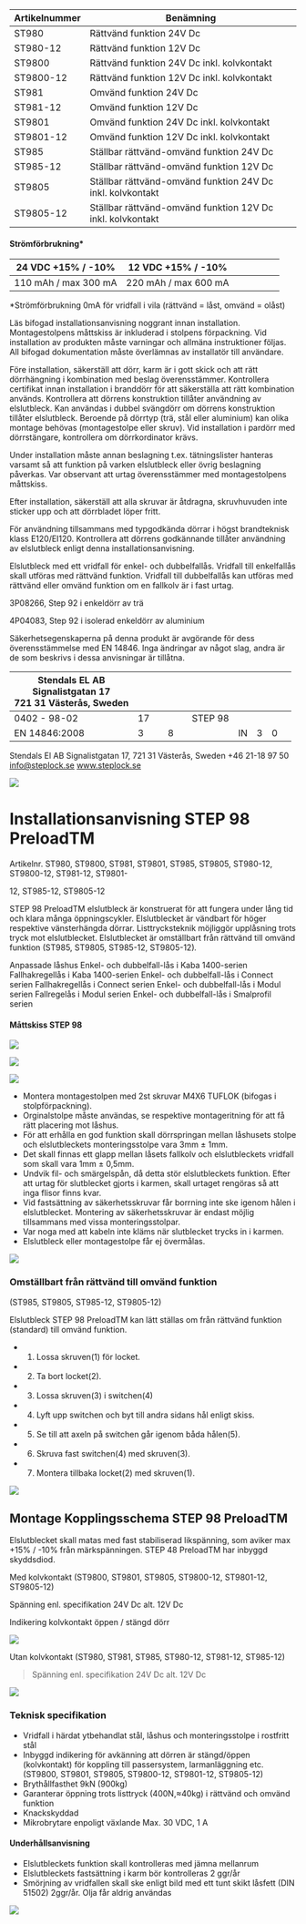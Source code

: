 | Artikelnummer | Benämning                                                  |
|---------------|------------------------------------------------------------|
| ST980         | Rättvänd funktion 24V Dc                                   |
| ST980-12      | Rättvänd funktion 12V Dc                                   |
| ST9800        | Rättvänd funktion 24V Dc inkl. kolvkontakt                 |
| ST9800-12     | Rättvänd funktion 12V Dc inkl. kolvkontakt                 |
| ST981         | Omvänd funktion 24V Dc                                     |
| ST981-12      | Omvänd funktion 12V Dc                                     |
| ST9801        | Omvänd funktion 24V Dc inkl. kolvkontakt                   |
| ST9801-12     | Omvänd funktion 12V Dc inkl. kolvkontakt                   |
| ST985         | Ställbar rättvänd-omvänd funktion 24V Dc                   |
| ST985-12      | Ställbar rättvänd-omvänd funktion 12V Dc                   |
| ST9805        | Ställbar rättvänd-omvänd funktion 24V Dc inkl. kolvkontakt |
| ST9805-12     | Ställbar rättvänd-omvänd funktion 12V Dc inkl. kolvkontakt |

#### Strömförbrukning*

| 24 VDC +15% / -10%   | 12 VDC +15% / -10%   |  |  |  |  |  |
|----------------------|----------------------|--|--|--|--|--|
| 110 mAh / max 300 mA | 220 mAh / max 600 mA |  |  |  |  |  |

*Strömförbrukning 0mA för vridfall i vila (rättvänd = låst, omvänd = olåst)

Läs bifogad installationsanvisning noggrant innan installation. Montagestolpens måttskiss är inkluderad i stolpens förpackning. Vid installation av produkten måste varningar och allmäna instruktioner följas. All bifogad dokumentation måste överlämnas av installatör till användare.

Före installation, säkerställ att dörr, karm är i gott skick och att rätt dörrhängning i kombination med beslag överensstämmer. Kontrollera certifikat innan installation i branddörr för att säkerställa att rätt kombination används. Kontrollera att dörrens konstruktion tillåter användning av elslutbleck. Kan användas i dubbel svängdörr om dörrens konstruktion tillåter elslutbleck. Beroende på dörrtyp (trä, stål eller aluminium) kan olika montage behövas (montagestolpe eller skruv). Vid installation i pardörr med dörrstängare, kontrollera om dörrkordinator krävs.

Under installation måste annan beslagning t.ex. tätningslister hanteras varsamt så att funktion på varken elslutbleck eller övrig beslagning påverkas. Var observant att urtag överensstämmer med montagestolpens måttskiss.

Efter installation, säkerställ att alla skruvar är åtdragna, skruvhuvuden inte sticker upp och att dörrbladet löper fritt.

För användning tillsammans med typgodkända dörrar i högst brandteknisk klass E120/EI120. Kontrollera att dörrens godkännande tillåter användning av elslutbleck enligt denna installationsanvisning.

Elslutbleck med ett vridfall för enkel- och dubbelfallås. Vridfall till enkelfallås skall utföras med rättvänd funktion. Vridfall till dubbelfallås kan utföras med rättvänd eller omvänd funktion om en fallkolv är i fast urtag.

3P08266, Step 92 i enkeldörr av trä

4P04083, Step 92 i isolerad enkeldörr av aluminium

Säkerhetsegenskaperna på denna produkt är avgörande för dess överensstämmelse med EN 14846. Inga ändringar av något slag, andra är de som beskrivs i dessa anvisningar är tillåtna.

| Stendals EL AB<br>Signalistgatan 17<br>721 31 Västerås, Sweden |    |  |   |  |         |    |   |   |  |
|----------------------------------------------------------------|----|--|---|--|---------|----|---|---|--|
| 0402 - 98-02                                                   | 17 |  |   |  | STEP 98 |    |   |   |  |
| EN 14846:2008                                                  | 3  |  | 8 |  |         | IN | 3 | 0 |  |

Stendals El AB Signalistgatan 17, 721 31 Västerås, Sweden +46 21-18 97 50 info@steplock.se www.steplock.se

![](_page_0_Picture_15.jpeg)

# Installationsanvisning STEP 98 PreloadTM

Artikelnr. ST980, ST9800, ST981, ST9801, ST985, ST9805, ST980-12, ST9800-12, ST981-12, ST9801-

12, ST985-12, ST9805-12

STEP 98 PreloadTM elslutbleck är konstruerat för att fungera under lång tid och klara många öppningscykler. Elslutblecket är vändbart för höger respektive vänsterhängda dörrar. Listtrycksteknik möjliggör upplåsning trots tryck mot elslutblecket. Elslutblecket är omställbart från rättvänd till omvänd funktion (ST985, ST9805, ST985-12, ST9805-12)*.*

Anpassade låshus Enkel- och dubbelfall-lås i Kaba 1400-serien Fallhakregellås i Kaba 1400-serien Enkel- och dubbelfall-lås i Connect serien Fallhakregellås i Connect serien Enkel- och dubbelfall-lås i Modul serien Fallregelås i Modul serien Enkel- och dubbelfall-lås i Smalprofil serien

#### Måttskiss STEP 98

![](_page_0_Figure_23.jpeg)

![](_page_0_Picture_24.jpeg)

![](_page_0_Figure_25.jpeg)

- Montera montagestolpen med 2st skruvar M4X6 TUFLOK (bifogas i stolpförpackning).
- Orginalstolpe måste användas, se respektive montageritning för att få rätt placering mot låshus.
- För att erhålla en god funktion skall dörrspringan mellan låshusets stolpe och elslutbleckets monteringsstolpe vara 3mm ± 1mm.
- Det skall finnas ett glapp mellan låsets fallkolv och elslutbleckets vridfall som skall vara 1mm ± 0,5mm.
- Undvik fil- och smärgelspån, då detta stör elslutbleckets funktion. Efter att urtag för slutblecket gjorts i karmen, skall urtaget rengöras så att inga flisor finns kvar.
- Vid fastsättning av säkerhetsskruvar får borrning inte ske igenom hålen i elslutblecket. Montering av säkerhetsskruvar är endast möjlig tillsammans med vissa monteringsstolpar.
- Var noga med att kabeln inte kläms när slutblecket trycks in i karmen.
- Elslutbleck eller montagestolpe får ej övermålas.

![](_page_1_Picture_9.jpeg)

### Omställbart från rättvänd till omvänd funktion

(ST985, ST9805, ST985-12, ST9805-12)

Elslutbleck STEP 98 PreloadTM kan lätt ställas om från rättvänd funktion (standard) till omvänd funktion.

- 1. Lossa skruven(1) för locket.
- 2. Ta bort locket(2).
- 3. Lossa skruven(3) i switchen(4)
- 4. Lyft upp switchen och byt till andra sidans hål enligt skiss.
- 5. Se till att axeln på switchen går igenom båda hålen(5).
- 6. Skruva fast switchen(4) med skruven(3).
- 7. Montera tillbaka locket(2) med skruven(1).

![](_page_1_Picture_20.jpeg)

## Montage Kopplingsschema STEP 98 PreloadTM

Elslutblecket skall matas med fast stabiliserad likspänning, som aviker max +15% / -10% från märkspänningen. STEP 48 PreloadTM har inbyggd skyddsdiod.

Med kolvkontakt (ST9800, ST9801, ST9805, ST9800-12, ST9801-12, ST9805-12)

Spänning enl. specifikation 24V Dc alt. 12V Dc

Indikering kolvkontakt öppen / stängd dörr

![](_page_1_Figure_26.jpeg)

Utan kolvkontakt (ST980, ST981, ST985, ST980-12, ST981-12, ST985-12)

> Spänning enl. specifikation 24V Dc alt. 12V Dc

![](_page_1_Figure_29.jpeg)

### Teknisk specifikation

- Vridfall i härdat ytbehandlat stål, låshus och monteringsstolpe i rostfritt stål
- Inbyggd indikering för avkänning att dörren är stängd/öppen (kolvkontakt) för koppling till passersystem, larmanläggning etc. (ST9800, ST9801, ST9805, ST9800-12, ST9801-12, ST9805-12)
- Brythållfasthet 9kN (900kg)
- Garanterar öppning trots listtryck (400N,≈40kg) i rättvänd och omvänd funktion
- Knackskyddad
- Mikrobrytare enpoligt växlande Max. 30 VDC, 1 A

#### Underhållsanvisning

- Elslutbleckets funktion skall kontrolleras med jämna mellanrum
- Elslutbleckets fastsättning i karm bör kontrolleras 2 ggr/år
- Smörjning av vridfallen skall ske enligt bild med ett tunt skikt låsfett (DIN 51502) 2ggr/år. Olja får aldrig användas

![](_page_1_Picture_41.jpeg)